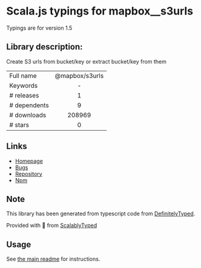
# Scala.js typings for mapbox__s3urls

Typings are for version 1.5

## Library description:
Create S3 urls from bucket/key or extract bucket/key from them

|                    |                 |
| ------------------ | :-------------: |
| Full name          | @mapbox/s3urls |
| Keywords           | - |
| # releases         | 1 |
| # dependents       | 9 |
| # downloads        | 208969 |
| # stars            | 0 |

## Links
- [Homepage](https://github.com/mapbox/s3urls)
- [Bugs](https://github.com/mapbox/s3urls/issues)
- [Repository](https://github.com/mapbox/s3urls)
- [Npm](https://www.npmjs.com/package/%40mapbox%2Fs3urls)
    


## Note
This library has been generated from typescript code from [DefinitelyTyped](https://definitelytyped.org).

Provided with :purple_heart: from [ScalablyTyped](https://github.com/oyvindberg/ScalablyTyped)

## Usage
See [the main readme](../../readme.md) for instructions.


